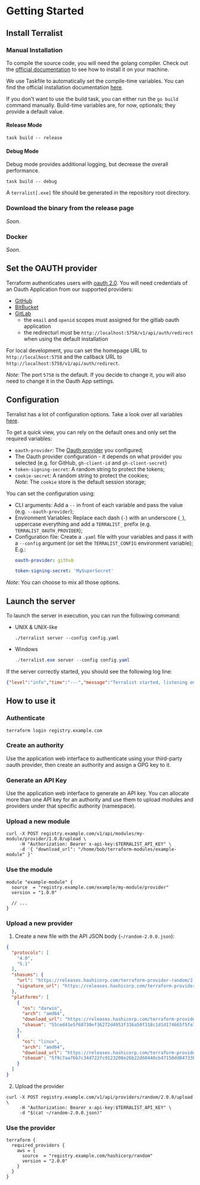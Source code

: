 # Getting Started

## Install Terralist

### Manual Installation

To compile the source code, you will need the golang compiler. Check out the [official documentation](https://go.dev/doc/install) to see how to install it on your machine.

We use Taskfile to automatically set the compile-time variables. You can find the official installation documentation [here](https://taskfile.dev/installation/).

If you don't want to use the build task, you can either run the `go build` command manually. Build-time variables are, for now, optionals; they provide a default value.

#### Release Mode
```
task build -- release
```

#### Debug Mode
Debug mode provides additional logging, but decrease the overall performance.
```
task build -- debug
```

A `terralist[.exe]` file should be generated in the repository root directory.

### Download the binary from the release page

_Soon_.

### Docker

_Soon_.

## Set the OAUTH provider

Terraform authenticates users with [oauth 2.0](https://oauth.net/2/). You will need credentials of an Oauth Application from our supported providers:

+ [GitHub](https://docs.github.com/en/developers/apps/building-oauth-apps/creating-an-oauth-app)
+ [BitBucket](https://developer.atlassian.com/cloud/bitbucket/oauth-2/)
+ [GitLab](https://docs.gitlab.com/ee/integration/oauth_provider.html#create-an-instance-wide-application)
  - the `email` and `openid` scopes must assigned for the gitlab oauth application
  - the redirecturl must be `http://localhost:5758/v1/api/auth/redirect` when using the default installation 

For local development, you can set the homepage URL to `http://localhost:5758` and the callback URL to `http://localhost:5758/v1/api/auth/redirect`.

_Note_: The port `5758` is the default. If you decide to change it, you will also need to change it in the Oauth App settings.

## Configuration

Terralist has a lot of configuration options. Take a look over all variables [here](./CONFIGURATION.md).

To get a quick view, you can rely on the default ones and only set the required variables:

+ `oauth-provider`: The [Oauth provider](#set-the-oauth-provider) you configured;
+ The Oauth provider configuration - it depends on what provider you selected (e.g. for GitHub, `gh-client-id` and `gh-client-secret`)
+ `token-signing-secret`: A random string to protect the tokens;
+ `cookie-secret`: A random string to protect the cookies;
  <br/> _Note_: The `cookie` store is the default session storage;

You can set the configuration using:
+ CLI arguments: Add a `--` in front of each variable and pass the value (e.g. `--oauth-provider`);
+ Environment Variables: Replace each dash (`-`) with an underscore (`_`), uppercase everything and add a `TERRALIST_` prefix (e.g. `TERRALIST_OAUTH_PROVIDER`);
+ Configuration file: Create a `.yaml` file with your variables and pass it with a `--config` argument (or set the `TERRALIST_CONFIG` environment variable);
  <br />E.g.:
  ```yaml
  oauth-provider: github

  token-signing-secret: 'MySuperSecret'
  ```

_Note_: You can choose to mix all those options.

## Launch the server

To launch the server in execution, you can run the following command:

+ UNIX & UNIX-like
  ```console
  ./terralist server --config config.yaml
  ```
+ Windows
  ```powershell
  ./terralist.exe server --config config.yaml
  ```

If the server correctly started, you should see the following log line:
```json
{"level":"info","time":"---","message":"Terralist started, listening on port 5758"}
```

## How to use it

### Authenticate
```console
terraform login registry.example.com
```

### Create an authority

Use the application web interface to authenticate using your third-party oauth provider, then create an authority and assign a GPG key to it.

### Generate an API Key

Use the application web interface to generate an API key. You can allocate more than one API key for an authority and use them to upload modules and providers under that specific authority (namespace).

### Upload a new module
```console
curl -X POST registry.example.com/v1/api/modules/my-module/provider/1.0.0/upload \
     -H "Authorization: Bearer x-api-key:$TERRALIST_API_KEY" \
     -d '{ "download_url": "/home/bob/terraform-modules/example-module" }'
```

### Use the module
```hcl
module "example-module" {
  source  = "registry.example.com/example/my-module/provider"
  version = "1.0.0"

  // ...
}
```

### Upload a new provider

1. Create a new file with the API JSON body (`~/random-2.0.0.json`):
```json
{
  "protocols": [
    "4.0",
    "5.1"
  ],
  "shasums": {
    "url": "https://releases.hashicorp.com/terraform-provider-random/2.0.0/terraform-provider-random_2.0.0_SHA256SUMS",
    "signature_url": "https://releases.hashicorp.com/terraform-provider-random/2.0.0/terraform-provider-random_2.0.0_SHA256SUMS.sig"
  },
  "platforms": [
    {
      "os": "darwin",
      "arch": "amd64",
      "download_url": "https://releases.hashicorp.com/terraform-provider-random/2.0.0/terraform-provider-random_2.0.0_darwin_amd64.zip",
      "shasum": "55ced41e5f68730ef36272d4953f336a50f318c1d1d174665f5fa76cb5df08ae"
    },
    {
      "os": "linux",
      "arch": "amd64",
      "download_url": "https://releases.hashicorp.com/terraform-provider-random/2.0.0/terraform-provider-random_2.0.0_linux_amd64.zip",
      "shasum": "5f9c7aa76b7c34d722fc9123208e26b22d60440cb47150dd04733b9b94f4541a"
    }
  ]
}
```

2. Upload the provider
```console
curl -X POST registry.example.com/v1/api/providers/random/2.0.0/upload \
     -H "Authorization: Bearer x-api-key:$TERRALIST_API_KEY" \
     -d "$(cat ~/random-2.0.0.json)"
```

### Use the provider
```hcl
terraform {
  required_providers {
    aws = {
      source  = "registry.example.com/hashicorp/random"
      version = "2.0.0"
    }
  }
}
```
